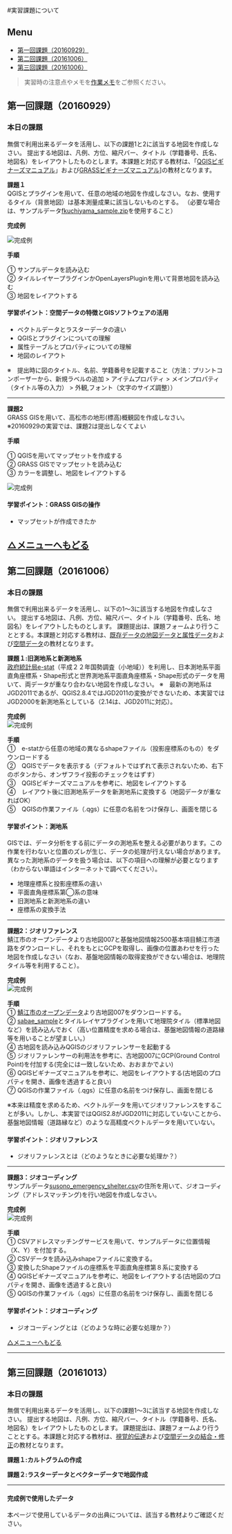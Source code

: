 #実習課題について

**Menu**
--------
* [第一回課題（20160929）](#第一回課題（20160929）)
* [第二回課題（20161006）](#第二回課題（20161006）)
* [第三回課題（20161006）](#第三回課題（20161013）)


>実習時の注意点やメモを[作業メモ](https://github.com/yamauchi-inochu/demo/blob/master/GISオープン教材/実習課題/作業メモ.md)をご参照ください。

## <a name = "第一回課題（20160929）"></a>第一回課題（20160929）

### 本日の課題
無償で利用出来るデータを活用し、以下の課題1と2に該当する地図を作成しなさい。
提出する地図は、凡例、方位、縮尺バー、タイトル（学籍番号、氏名、地図名）をレイアウトしたものとします。本課題と対応する教材は、「[QGISビギナーズマニュアル](../QGISビギナーズマニュアル/QGISビギナーズマニュアル.md)」および[GRASSビギナーズマニュアル](../GRASSビギナーズマニュアル/GRASSビギナーズマニュアル.md)]の教材となります。

**課題１**  
QGISとプラグインを用いて、任意の地域の地図を作成しなさい。なお、使用するタイル（背景地図）は基本測量成果に該当しないものとする。
（必要な場合は、サンプルデータ[fkuchiyama_sample.zip](https://github.com/yamauchi-inochu/demo/blob/master/GISオープン教材/実習課題/sample/fkuchiyama_sample.zip?raw=true)を使用すること）

**完成例**  

![完成例](pic/Q1.png)

**手順**  

① サンプルデータを読み込む  
② タイルレイヤープラグインかOpenLayersPluginを用いて背景地図を読み込む  
③ 地図をレイアウトする   

#### 学習ポイント：空間データの特徴とGISソフトウェアの活用

* ベクトルデータとラスターデータの違い
* QGISとプラグインについての理解
* 属性テーブルとプロパティについての理解
* 地図のレイアウト

※　提出時に図のタイトル、名前、学籍番号を記載すること（方法：プリントコンポーザーから、新規ラベルの追加 > アイテムプロパティ > メインプロパティ（タイトル等の入力） > 外観,フォント（文字のサイズ調整））

------

**課題2**  
GRASS GISを用いて、高松市の地形(標高)概観図を作成しなさい。  
※20160929の実習では、課題2は提出しなくてよい

**手順**  

① QGISを用いてマップセットを作成する  
② GRASS GISでマップセットを読み込む  
③ カラーを調整し、地図をレイアウトする  

![完成例](pic/G1.png)

#### 学習ポイント：GRASS GISの操作

* マップセットが作成できたか

[△メニューへもどる](実習課題.md#menu)
-------------
## <a name = "第二回課題（20161006）"></a>第二回課題（20161006）

### 本日の課題
無償で利用出来るデータを活用し、以下の1〜3に該当する地図を作成しなさい。
提出する地図は、凡例、方位、縮尺バー、タイトル（学籍番号、氏名、地図名）をレイアウトしたものとします。
課題提出は、課題フォームより行うこととする。本課題と対応する教材は、[既存データの地図データと属性データ](../07_既存データの地図データと属性データ/既存データの地図データと属性データ.md)および[空間データ](../08_空間データ/空間データ.md)の教材となります。


**課題１:旧測地系と新測地系**  
[政府統計局e-stat](https://www.e-stat.go.jp/SG1/estat/eStatTopPortal.do)（平成２２年国勢調査（小地域））を利用し、日本測地系平面直角座標系・Shape形式と世界測地系平面直角座標系・Shape形式のデータを用いて、両データが重なり合わない地図を作成しなさい。
※　最新の測地系はJGD2011であるが、QGIS2.8.4ではJGD2011の変換ができないため、本実習ではJGD2000を新測地系としている（2.14は、JGD2011に対応）。

**完成例**  
![完成例](pic/8-1.png)

**手順**  
①　e-statから任意の地域の異なるshapeファイル（投影座標系のもの）をダウンロードする  
②　QGISでデータを表示する（デフォルトではずれて表示されないため、右下のボタンから、オンザフライ投影のチェックをはずす）  
③　QGISビギナーズマニュアルを参考に、地図をレイアウトする  
④　レイアウト後に旧測地系データを新測地系に変換する（地図データが重なればOK）  
⑤　QGISの作業ファイル（.qgs）に任意の名前をつけ保存し、画面を閉じる

#### 学習ポイント：測地系
GISでは、データ分析をする前にデータの測地系を整える必要があります。この作業を行わないと位置のズレが生じ、データの処理が行えない場合があります。異なった測地系のデータを扱う場合は、以下の項目への理解が必要となります（わからない単語はインターネットで調べてください）。

* 地理座標系と投影座標系の違い
* 平面直角座標系第◯系の意味
* 旧測地系と新測地系の違い
* 座標系の変換手法

-------
**課題2：ジオリファレンス**  
鯖江市のオープンデータより古地図007と基盤地図情報2500基本項目鯖江市道路をダウンロードし、それをもとにGCPを取得し、画像の位置あわせを行った地図を作成しなさい（なお、基盤地図情報の取得変換ができない場合は、地理院タイル等を利用すること）。

**完成例**  
![完成例](pic/8-2.png)

**手順**  
① [鯖江市のオープンデータ](http://www.city.sabae.fukui.jp/pageview.html?id=12768)より古地図007をダウンロードする。  
② [sabae_sample](https://github.com/yamauchi-inochu/demo/blob/master/GISオープン教材/実習課題/sample/sabae_sample.zip?raw=true)とタイルレイヤプラグインを用いて地理院タイル（標準地図など）を読み込んでおく（高い位置精度を求める場合は、基盤地図情報の道路縁等を用いることが望ましい。）  
④ 古地図を読み込みQGISのジオリファレンサーを起動する  
⑤ ジオリファレンサーの利用法を参考に、古地図007にGCP(Ground Control Point)を付加する(完全には一致しないため、おおまかでよい)  
⑥ QGISビギナーズマニュアルを参考に、地図をレイアウトする(古地図のプロパティを開き、画像を透過すると良い)  
⑦ QGISの作業ファイル（.qgs）に任意の名前をつけ保存し、画面を閉じる  
  
※本来は精度を求めるため、ベクトルデータを用いてジオリファレンスをすることが多い。しかし、本実習ではQGIS2.8がJGD2011に対応していないことから、基盤地図情報（道路縁など）のような高精度ベクトルデータを用いていない。

#### 学習ポイント：ジオリファレンス
* ジオリファレンスとは（どのようなときに必要な処理か？）

-------

**課題3：ジオコーディング**  
サンプルデータ[susono_emergency_shelter.csv](https://github.com/yamauchi-inochu/demo/blob/master/GISオープン教材/実習課題/sample/susono_sample.zip?raw=true)の住所を用いて、ジオコーディング（アドレスマッチング)を行い地図を作成しなさい。

**完成例**  
![完成例](pic/8-3.png)

**手順**  
① CSVアドレスマッチングサービスを用いて、サンプルデータに位置情報（X、Y）を付加する。  
② CSVデータを読み込みshapeファイルに変換する。  
③ 変換したShapeファイルの座標系を平面直角座標第８系に変換する  
④ QGISビギナーズマニュアルを参考に、地図をレイアウトする(古地図のプロパティを開き、画像を透過すると良い)  
⑤ QGISの作業ファイル（.qgs）に任意の名前をつけ保存し、画面を閉じる


#### 学習ポイント：ジオコーディング
* ジオコーディングとは（どのような時に必要な処理か？）


[△メニューへもどる](実習課題.md#menu)

-------

## <a name="第三回課題（20161013）"></a>第三回課題（20161013）

### 本日の課題
無償で利用出来るデータを活用し、以下の課題1〜3に該当する地図を作成しなさい。
提出する地図は、凡例、方位、縮尺バー、タイトル（学籍番号、氏名、地図名）をレイアウトしたものとします。
課題提出は、課題フォームより行うこととする。本課題と対応する教材は、[視覚的伝達](../21_視覚的伝達/視覚的伝達.md)および[空間データの結合・修正](../10_空間データの統合・修正/空間データの統合・修正.md)の教材となります。

**課題１:カルトグラムの作成** 

**課題２:ラスターデータとベクターデータで地図作成**  


--------
#### 完成例で使用したデータ
本ページで使用しているデータの出典については、該当する教材よりご確認ください。
